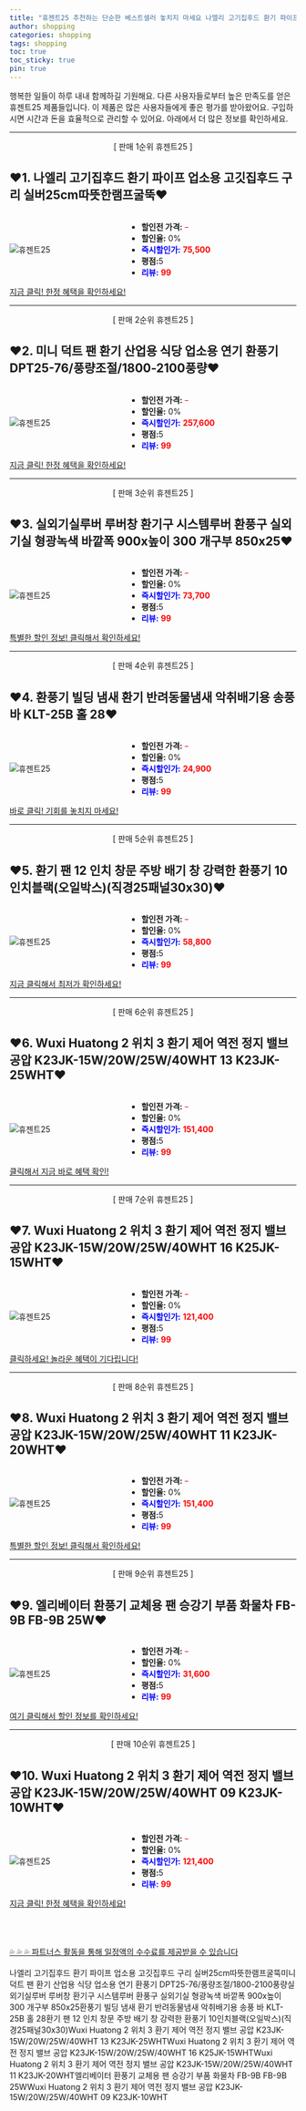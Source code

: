 ```yaml
---
title: "휴젠트25 추천하는 단순한 베스트셀러 놓치지 마세요 나엘리 고기집후드 환기 파이프 업소용"
author: shopping
categories: shopping
tags: shopping
toc: true
toc_sticky: true
pin: true
---
```

행복한 일들이 하루 내내 함께하길 기원해요. 다른 사용자들로부터 높은 만족도를 얻은 휴젠트25 제품들입니다. 이 제품은 많은 사용자들에게 좋은 평가를 받아왔어요. 구입하시면 시간과 돈을 효율적으로 관리할 수 있어요. 아래에서 더 많은 정보를 확인하세요.

---
<p class="toplist" style="margin: 0 auto; display: block; width: fit-content;">[ 판매 1순위 휴젠트25 ]</p>

<h2><strong>❤️1. 나엘리 고기집후드 환기 파이프 업소용 고깃집후드 구리 실버25cm따뜻한램프굴뚝❤️</strong></h2>

<div style="display: flex; align-items: center;">
    <div style="flex: 0.4;">
        <img src="https://thumbnail8.coupangcdn.com/thumbnails/remote/230x230ex/image/vendor_inventory/3839/b8f9048b02e42edc379d2d586703d7db1e9486a96f324d160157b6dae6af.jpg" alt="휴젠트25" style="max-width: 100%;">
    </div>
    <div style="flex: 0.6; margin-left: 10px;">
        <ul>
            <li><strong>할인전 가격:</strong> <del style="color: red;">-</del></li>
            <li><strong>할인율:</strong> 0%</li>
            <li><span style='color:blue'><strong>즉시할인가:</strong></span> <span style='color:red'><strong>75,500</strong></span></li>
            <li><strong>평점:</strong>5</li>
            <li><span style='color:blue'><strong>리뷰:</strong></span> <span style='color:red'><strong>99</strong></span></li>
        </ul>
    </div>
</div>
<div class="center">
    <a href="https://William4Davisa.github.io?lptag=AF9450613&subid=githubio&pageKey=7734037710&traceid=V0-153&itemId=20790143960&vendorItemId=87859666746" class="myButton">
        지금 클릭! 한정 혜택을 확인하세요!
    </a>
</div>


---
<p class="toplist" style="margin: 0 auto; display: block; width: fit-content;">[ 판매 2순위 휴젠트25 ]</p>

<h2><strong>❤️2. 미니 덕트 팬 환기 산업용 식당 업소용 연기 환풍기 DPT25-76/풍량조절/1800-2100풍량❤️</strong></h2>

<div style="display: flex; align-items: center;">
    <div style="flex: 0.4;">
        <img src="https://thumbnail10.coupangcdn.com/thumbnails/remote/230x230ex/image/vendor_inventory/31b6/db6666de3ceb16361353b2b50891702e8f519aa58286dbac1dc9f9b2eb91.png" alt="휴젠트25" style="max-width: 100%;">
    </div>
    <div style="flex: 0.6; margin-left: 10px;">
        <ul>
            <li><strong>할인전 가격:</strong> <del style="color: red;">-</del></li>
            <li><strong>할인율:</strong> 0%</li>
            <li><span style='color:blue'><strong>즉시할인가:</strong></span> <span style='color:red'><strong>257,600</strong></span></li>
            <li><strong>평점:</strong>5</li>
            <li><span style='color:blue'><strong>리뷰:</strong></span> <span style='color:red'><strong>99</strong></span></li>
        </ul>
    </div>
</div>
<div class="center">
    <a href="https://William4Davisa.github.io?lptag=AF9450613&subid=githubio&pageKey=7692890941&traceid=V0-153&itemId=20576704232&vendorItemId=87651908301" class="myButton">
        지금 클릭! 한정 혜택을 확인하세요!
    </a>
</div>


---
<p class="toplist" style="margin: 0 auto; display: block; width: fit-content;">[ 판매 3순위 휴젠트25 ]</p>

<h2><strong>❤️3. 실외기실루버 루버창 환기구 시스템루버 환풍구 실외기실 형광녹색 바깥폭 900x높이 300 개구부 850x25❤️</strong></h2>

<div style="display: flex; align-items: center;">
    <div style="flex: 0.4;">
        <img src="https://thumbnail7.coupangcdn.com/thumbnails/remote/230x230ex/image/vendor_inventory/0b08/fe0e36f5da41657c1f4c9ba04ba08e93a9dd9c5235fb4cde0c5adb64c07c.jpg" alt="휴젠트25" style="max-width: 100%;">
    </div>
    <div style="flex: 0.6; margin-left: 10px;">
        <ul>
            <li><strong>할인전 가격:</strong> <del style="color: red;">-</del></li>
            <li><strong>할인율:</strong> 0%</li>
            <li><span style='color:blue'><strong>즉시할인가:</strong></span> <span style='color:red'><strong>73,700</strong></span></li>
            <li><strong>평점:</strong>5</li>
            <li><span style='color:blue'><strong>리뷰:</strong></span> <span style='color:red'><strong>99</strong></span></li>
        </ul>
    </div>
</div>
<div class="center">
    <a href="https://William4Davisa.github.io?lptag=AF9450613&subid=githubio&pageKey=7655214695&traceid=V0-153&itemId=20379479704&vendorItemId=87462831750" class="myButton">
        특별한 할인 정보! 클릭해서 확인하세요!
    </a>
</div>


---
<p class="toplist" style="margin: 0 auto; display: block; width: fit-content;">[ 판매 4순위 휴젠트25 ]</p>

<h2><strong>❤️4. 환풍기 빌딩 냄새 환기 반려동물냄새 악취배기용 송풍 바 KLT-25B 홀 28❤️</strong></h2>

<div style="display: flex; align-items: center;">
    <div style="flex: 0.4;">
        <img src="https://thumbnail7.coupangcdn.com/thumbnails/remote/230x230ex/image/vendor_inventory/63fa/1bb91a7de4ff55b639385e4b3d442ad9b4f06968774d308908fa2d60cbc6.jpg" alt="휴젠트25" style="max-width: 100%;">
    </div>
    <div style="flex: 0.6; margin-left: 10px;">
        <ul>
            <li><strong>할인전 가격:</strong> <del style="color: red;">-</del></li>
            <li><strong>할인율:</strong> 0%</li>
            <li><span style='color:blue'><strong>즉시할인가:</strong></span> <span style='color:red'><strong>24,900</strong></span></li>
            <li><strong>평점:</strong>5</li>
            <li><span style='color:blue'><strong>리뷰:</strong></span> <span style='color:red'><strong>99</strong></span></li>
        </ul>
    </div>
</div>
<div class="center">
    <a href="https://William4Davisa.github.io?lptag=AF9450613&subid=githubio&pageKey=7558699675&traceid=V0-153&itemId=19908811925&vendorItemId=89863665169" class="myButton">
        바로 클릭! 기회를 놓치지 마세요!
    </a>
</div>


---
<p class="toplist" style="margin: 0 auto; display: block; width: fit-content;">[ 판매 5순위 휴젠트25 ]</p>

<h2><strong>❤️5. 환기 팬 12 인치 창문 주방 배기 창 강력한 환풍기 10인치블랙(오일박스)(직경25패널30x30)❤️</strong></h2>

<div style="display: flex; align-items: center;">
    <div style="flex: 0.4;">
        <img src="https://thumbnail9.coupangcdn.com/thumbnails/remote/230x230ex/image/vendor_inventory/0c4d/21e9224c3bb35eae828163df8e3b2ae7ceea804f502a1896119d9ea568f2.jpg" alt="휴젠트25" style="max-width: 100%;">
    </div>
    <div style="flex: 0.6; margin-left: 10px;">
        <ul>
            <li><strong>할인전 가격:</strong> <del style="color: red;">-</del></li>
            <li><strong>할인율:</strong> 0%</li>
            <li><span style='color:blue'><strong>즉시할인가:</strong></span> <span style='color:red'><strong>58,800</strong></span></li>
            <li><strong>평점:</strong>5</li>
            <li><span style='color:blue'><strong>리뷰:</strong></span> <span style='color:red'><strong>99</strong></span></li>
        </ul>
    </div>
</div>
<div class="center">
    <a href="https://William4Davisa.github.io?lptag=AF9450613&subid=githubio&pageKey=7760922763&traceid=V0-153&itemId=20928691807&vendorItemId=89782612986" class="myButton">
        지금 클릭해서 최저가 확인하세요!
    </a>
</div>


---
<p class="toplist" style="margin: 0 auto; display: block; width: fit-content;">[ 판매 6순위 휴젠트25 ]</p>

<h2><strong>❤️6. Wuxi Huatong 2 위치 3 환기 제어 역전 정지 밸브 공압 K23JK-15W/20W/25W/40WHT 13 K23JK-25WHT❤️</strong></h2>

<div style="display: flex; align-items: center;">
    <div style="flex: 0.4;">
        <img src="https://thumbnail9.coupangcdn.com/thumbnails/remote/230x230ex/image/vendor_inventory/9cad/13fa91bbbcf1f06ea879ad24ea08b8bb6e49d291c19b1b9a089100059664.jpg" alt="휴젠트25" style="max-width: 100%;">
    </div>
    <div style="flex: 0.6; margin-left: 10px;">
        <ul>
            <li><strong>할인전 가격:</strong> <del style="color: red;">-</del></li>
            <li><strong>할인율:</strong> 0%</li>
            <li><span style='color:blue'><strong>즉시할인가:</strong></span> <span style='color:red'><strong>151,400</strong></span></li>
            <li><strong>평점:</strong>5</li>
            <li><span style='color:blue'><strong>리뷰:</strong></span> <span style='color:red'><strong>99</strong></span></li>
        </ul>
    </div>
</div>
<div class="center">
    <a href="https://William4Davisa.github.io?lptag=AF9450613&subid=githubio&pageKey=7936233658&traceid=V0-153&itemId=21846138763&vendorItemId=88894436966" class="myButton">
        클릭해서 지금 바로 혜택 확인!
    </a>
</div>


---
<p class="toplist" style="margin: 0 auto; display: block; width: fit-content;">[ 판매 7순위 휴젠트25 ]</p>

<h2><strong>❤️7. Wuxi Huatong 2 위치 3 환기 제어 역전 정지 밸브 공압 K23JK-15W/20W/25W/40WHT 16 K25JK-15WHT❤️</strong></h2>

<div style="display: flex; align-items: center;">
    <div style="flex: 0.4;">
        <img src="https://thumbnail9.coupangcdn.com/thumbnails/remote/230x230ex/image/vendor_inventory/9cad/13fa91bbbcf1f06ea879ad24ea08b8bb6e49d291c19b1b9a089100059664.jpg" alt="휴젠트25" style="max-width: 100%;">
    </div>
    <div style="flex: 0.6; margin-left: 10px;">
        <ul>
            <li><strong>할인전 가격:</strong> <del style="color: red;">-</del></li>
            <li><strong>할인율:</strong> 0%</li>
            <li><span style='color:blue'><strong>즉시할인가:</strong></span> <span style='color:red'><strong>121,400</strong></span></li>
            <li><strong>평점:</strong>5</li>
            <li><span style='color:blue'><strong>리뷰:</strong></span> <span style='color:red'><strong>99</strong></span></li>
        </ul>
    </div>
</div>
<div class="center">
    <a href="https://William4Davisa.github.io?lptag=AF9450613&subid=githubio&pageKey=7936233658&traceid=V0-153&itemId=21846138770&vendorItemId=88894437002" class="myButton">
        클릭하세요! 놀라운 혜택이 기다립니다!
    </a>
</div>


---
<p class="toplist" style="margin: 0 auto; display: block; width: fit-content;">[ 판매 8순위 휴젠트25 ]</p>

<h2><strong>❤️8. Wuxi Huatong 2 위치 3 환기 제어 역전 정지 밸브 공압 K23JK-15W/20W/25W/40WHT 11 K23JK-20WHT❤️</strong></h2>

<div style="display: flex; align-items: center;">
    <div style="flex: 0.4;">
        <img src="https://thumbnail9.coupangcdn.com/thumbnails/remote/230x230ex/image/vendor_inventory/9cad/13fa91bbbcf1f06ea879ad24ea08b8bb6e49d291c19b1b9a089100059664.jpg" alt="휴젠트25" style="max-width: 100%;">
    </div>
    <div style="flex: 0.6; margin-left: 10px;">
        <ul>
            <li><strong>할인전 가격:</strong> <del style="color: red;">-</del></li>
            <li><strong>할인율:</strong> 0%</li>
            <li><span style='color:blue'><strong>즉시할인가:</strong></span> <span style='color:red'><strong>151,400</strong></span></li>
            <li><strong>평점:</strong>5</li>
            <li><span style='color:blue'><strong>리뷰:</strong></span> <span style='color:red'><strong>99</strong></span></li>
        </ul>
    </div>
</div>
<div class="center">
    <a href="https://William4Davisa.github.io?lptag=AF9450613&subid=githubio&pageKey=7936233658&traceid=V0-153&itemId=21846138757&vendorItemId=88894436943" class="myButton">
        특별한 할인 정보! 클릭해서 확인하세요!
    </a>
</div>


---
<p class="toplist" style="margin: 0 auto; display: block; width: fit-content;">[ 판매 9순위 휴젠트25 ]</p>

<h2><strong>❤️9. 엘리베이터 환풍기 교체용 팬 승강기 부품 화물차 FB-9B FB-9B 25W❤️</strong></h2>

<div style="display: flex; align-items: center;">
    <div style="flex: 0.4;">
        <img src="https://thumbnail7.coupangcdn.com/thumbnails/remote/230x230ex/image/vendor_inventory/91fa/ceb20b203abec5a79735b47ed0067a438e5d664abaeb67a94dafc087dd81.png" alt="휴젠트25" style="max-width: 100%;">
    </div>
    <div style="flex: 0.6; margin-left: 10px;">
        <ul>
            <li><strong>할인전 가격:</strong> <del style="color: red;">-</del></li>
            <li><strong>할인율:</strong> 0%</li>
            <li><span style='color:blue'><strong>즉시할인가:</strong></span> <span style='color:red'><strong>31,600</strong></span></li>
            <li><strong>평점:</strong>5</li>
            <li><span style='color:blue'><strong>리뷰:</strong></span> <span style='color:red'><strong>99</strong></span></li>
        </ul>
    </div>
</div>
<div class="center">
    <a href="https://William4Davisa.github.io?lptag=AF9450613&subid=githubio&pageKey=7741791446&traceid=V0-153&itemId=20830757351&vendorItemId=87898888216" class="myButton">
        여기 클릭해서 할인 정보를 확인하세요!
    </a>
</div>


---
<p class="toplist" style="margin: 0 auto; display: block; width: fit-content;">[ 판매 10순위 휴젠트25 ]</p>

<h2><strong>❤️10. Wuxi Huatong 2 위치 3 환기 제어 역전 정지 밸브 공압 K23JK-15W/20W/25W/40WHT 09 K23JK-10WHT❤️</strong></h2>

<div style="display: flex; align-items: center;">
    <div style="flex: 0.4;">
        <img src="https://thumbnail9.coupangcdn.com/thumbnails/remote/230x230ex/image/vendor_inventory/9cad/13fa91bbbcf1f06ea879ad24ea08b8bb6e49d291c19b1b9a089100059664.jpg" alt="휴젠트25" style="max-width: 100%;">
    </div>
    <div style="flex: 0.6; margin-left: 10px;">
        <ul>
            <li><strong>할인전 가격:</strong> <del style="color: red;">-</del></li>
            <li><strong>할인율:</strong> 0%</li>
            <li><span style='color:blue'><strong>즉시할인가:</strong></span> <span style='color:red'><strong>121,400</strong></span></li>
            <li><strong>평점:</strong>5</li>
            <li><span style='color:blue'><strong>리뷰:</strong></span> <span style='color:red'><strong>99</strong></span></li>
        </ul>
    </div>
</div>
<div class="center">
    <a href="https://William4Davisa.github.io?lptag=AF9450613&subid=githubio&pageKey=7936233658&traceid=V0-153&itemId=21846138750&vendorItemId=88894436919" class="myButton">
        지금 클릭! 한정 혜택을 확인하세요!
    </a>
</div>

<br><br><br>[💦 💦 💦 파트너스 활동을 통해 일정액의 수수료를 제공받을 수 있습니다](https://link.coupang.com/a/bcpT2c)<br><br>나엘리 고기집후드 환기 파이프 업소용 고깃집후드 구리 실버25cm따뜻한램프굴뚝미니 덕트 팬 환기 산업용 식당 업소용 연기 환풍기 DPT25-76/풍량조절/1800-2100풍량실외기실루버 루버창 환기구 시스템루버 환풍구 실외기실 형광녹색 바깥폭 900x높이 300 개구부 850x25환풍기 빌딩 냄새 환기 반려동물냄새 악취배기용 송풍 바 KLT-25B 홀 28환기 팬 12 인치 창문 주방 배기 창 강력한 환풍기 10인치블랙(오일박스)(직경25패널30x30)Wuxi Huatong 2 위치 3 환기 제어 역전 정지 밸브 공압 K23JK-15W/20W/25W/40WHT 13 K23JK-25WHTWuxi Huatong 2 위치 3 환기 제어 역전 정지 밸브 공압 K23JK-15W/20W/25W/40WHT 16 K25JK-15WHTWuxi Huatong 2 위치 3 환기 제어 역전 정지 밸브 공압 K23JK-15W/20W/25W/40WHT 11 K23JK-20WHT엘리베이터 환풍기 교체용 팬 승강기 부품 화물차 FB-9B FB-9B 25WWuxi Huatong 2 위치 3 환기 제어 역전 정지 밸브 공압 K23JK-15W/20W/25W/40WHT 09 K23JK-10WHT